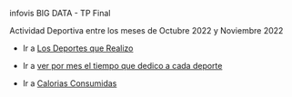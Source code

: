 infovis BIG DATA - TP Final

Actividad Deportiva entre los meses de Octubre 2022 y Noviembre 2022

* Ir a [Los Deportes que Realizo](https://leito1981.github.io/infovis/S4/QueDeportesPractico.html)

* Ir a [ver por mes el tiempo que dedico a cada deporte](https://leito1981.github.io/infovis/S4/TiempoMes.html)

* Ir a [Calorias Consumidas](https://leito1981.github.io/infovis/S4/CaloriasQuemadas.html)
